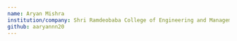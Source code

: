 ```yaml
---
name: Aryan Mishra
institution/company: Shri Ramdeobaba College of Engineering and Management
github: aaryannn20
---
```

